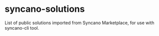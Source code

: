 # syncano-solutions

List of public solutions imported from Syncano Marketplace, for use with syncano-cli tool.


